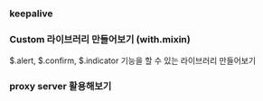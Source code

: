 ### keepalive

### Custom 라이브러리 만들어보기 (with.mixin)

$.alert, $.confirm, $.indicator 기능을 할 수 있는 라이브러리 만들어보기

### proxy server 활용해보기
